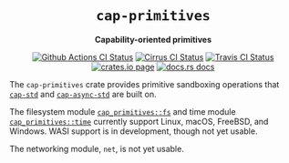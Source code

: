 <div align="center">
  <h1><code>cap-primitives</code></h1>

  <p>
    <strong>Capability-oriented primitives</strong>
  </p>

  <p>
    <a href="https://github.com/sunfishcode/cap-std/actions?query=workflow%3ACI"><img src="https://github.com/sunfishcode/cap-std/workflows/CI/badge.svg" alt="Github Actions CI Status" /></a>
    <a href="https://cirrus-ci.com/github/sunfishcode/cap-std"><img src="https://api.cirrus-ci.com/github/sunfishcode/cap-std.svg" alt="Cirrus CI Status" /></a>
    <a href="https://travis-ci.com/sunfishcode/cap-std"><img src="https://travis-ci.com/sunfishcode/cap-std.svg?branch=main" alt="Travis CI Status" /></a>
    <a href="https://crates.io/crates/cap-permissions"><img src="https://img.shields.io/crates/v/cap-permissions.svg" alt="crates.io page" /></a>
    <a href="https://docs.rs/cap-permissions"><img src="https://docs.rs/cap-permissions/badge.svg" alt="docs.rs docs" /></a>
  </p>
</div>

The `cap-primitives` crate provides primitive sandboxing operations that
[`cap-std`] and [`cap-async-std`] are built on.

The filesystem module [`cap_primitives::fs`] and time module
[`cap_primitives::time`] currently support Linux, macOS, FreeBSD, and Windows.
WASI support is in development, though not yet usable.

The networking module, `net`, is not yet usable.

[`cap-std`]: https://github.com/sunfishcode/cap-std/blob/main/cap-std/README.md
[`cap-async-std`]: https://github.com/sunfishcode/cap-std/blob/main/cap-async-std/README.md
[`cap_primitives::fs`]: https://docs.rs/cap-primitives/current/cap_primitives/fs/index.html
[`cap_primitives::time`]: https://docs.rs/cap-primitives/current/cap_primitives/time/index.html
